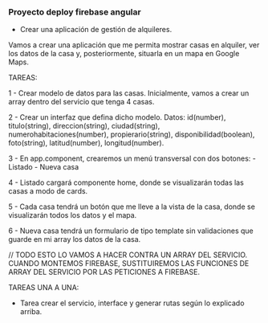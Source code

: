 ### Proyecto deploy firebase angular 

- Crear una aplicación de gestión de alquileres.

Vamos a crear una aplicación que me permita mostrar casas en alquiler, ver los datos de la casa y, posteriormente, situarla en un mapa en Google Maps. 


TAREAS:

1 - Crear modelo de datos para las casas. Inicialmente, vamos a crear un array dentro del servicio que tenga 4 casas. 

2 - Crear un interfaz que defina dicho modelo. 
    Datos: id(number), titulo(string), direccion(string), ciudad(string), numerohabitaciones(number), propierario(string), disponibilidad(boolean), foto(string), latitud(number), longitud(number). 

3 - En app.component, crearemos un menú transversal con dos botones:
    - Listado
    - Nueva casa

4 - Listado cargará componente home, donde se visualizarán todas las casas a modo de cards.

5 - Cada casa tendrá un botón que me lleve a la vista de la casa, donde se visualizarán todos los datos y el mapa.

6 - Nueva casa tendrá un formulario de tipo template sin validaciones que guarde en mi array los datos de la casa. 


// TODO ESTO LO VAMOS A HACER CONTRA UN ARRAY DEL SERVICIO. CUANDO MONTEMOS FIREBASE, SUSTITUIREMOS LAS FUNCIONES DE ARRAY DEL SERVICIO POR LAS PETICIONES A FIREBASE. 

TAREAS UNA A UNA: 

- Tarea crear el servicio, interface y generar rutas según lo explicado arriba. 
